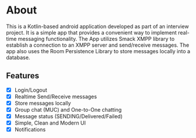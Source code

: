 # About
This is a Kotlin-based android application developed as part of an interview project. It is a simple app that provides a convenient way to implement real-time messaging functionality.
The App utilizes Smack XMPP library to establish a connection to an XMPP server and send/receive messages. The app also uses the Room Persistence Library to store messages locally into a database.

## Features
- [x] Login/Logout
- [x] Realtime Send/Receive messages
- [x] Store messages locally
- [x] Group chat (MUC) and One-to-One chatting
- [x] Message status (SENDING/Delivered/Failed)
- [x] Simple, Clean and Modern UI
- [x] Notifications
